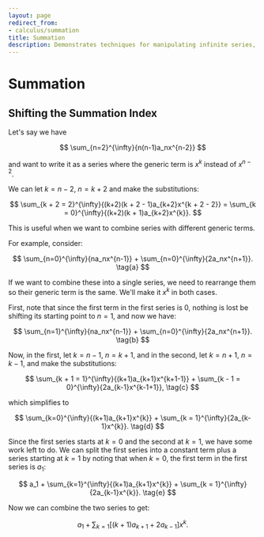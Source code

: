 ```yaml
---
layout: page
redirect_from:
- calculus/summation
title: Summation
description: Demonstrates techniques for manipulating infinite series, including index shifting and combining series with different terms into unified expressions.
---
```


# Summation

## Shifting the Summation Index

Let's say we have

$$ \sum_{n=2}^{\infty}{n(n-1)a_nx^{n-2}} $$


and want to write it as a series where the generic term is $x^k$ instead of $x^{n-2}$.

We can let $k = n - 2, ~ n = k + 2$ and make the substitutions:

$$ \sum_{k + 2 = 2}^{\infty}{(k+2)(k + 2 - 1)a_{k+2}x^{k + 2 - 2}} = \sum_{k = 0}^{\infty}{(k+2)(k + 1)a_{k+2}x^{k}}. $$

This is useful when we want to combine series with different generic terms.

For example, consider:

$$ \sum_{n=0}^{\infty}{na_nx^{n-1}} + \sum_{n=0}^{\infty}{2a_nx^{n+1}}. \tag{a} $$

If we want to combine these into a single series, we need to rearrange them so their generic term is the same. We'll make it $x^k$ in both cases.

First, note that since the first term in the first series is $0$, nothing is lost be shifting its starting point to $n = 1$, and now we have:

$$ \sum_{n=1}^{\infty}{na_nx^{n-1}} + \sum_{n=0}^{\infty}{2a_nx^{n+1}}. \tag{b} $$

Now, in the first, let $k = n - 1, ~ n = k + 1$, and in the second, let $k = n + 1, ~ n = k -1$, and make the substitutions:

$$ \sum_{k + 1 = 1}^{\infty}{(k+1)a_{k+1}x^{k+1-1}} + \sum_{k - 1 = 0}^{\infty}{2a_{k-1}x^{k-1+1}}, \tag{c} $$

which simplifies to

$$ \sum_{k=0}^{\infty}{(k+1)a_{k+1}x^{k}} + \sum_{k = 1}^{\infty}{2a_{k-1}x^{k}}. \tag{d} $$

Since the first series starts at $k=0$ and the second at $k=1$, we have some work left to do. We can split the first series into a constant term plus a series starting at $k=1$ by noting that when $k=0$, the first term in the first series is $a_1$:

$$ a_1 + \sum_{k=1}^{\infty}{(k+1)a_{k+1}x^{k}} + \sum_{k = 1}^{\infty}{2a_{k-1}x^{k}}. \tag{e} $$

Now we can combine the two series to get:


$$ a_1 + \sum_{k=1}{\left [ (k+1)a_{k+1} + 2a_{k-1} \right ] x^k}. $$

